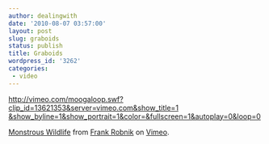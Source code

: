 ```yaml
---
author: dealingwith
date: '2010-08-07 03:57:00'
layout: post
slug: graboids
status: publish
title: Graboids
wordpress_id: '3262'
categories:
 - video
---
```


[http://vimeo.com/moogaloop.swf?clip_id=13621353&server=vimeo.com&show_title=1
&show_byline=1&show_portrait=1&color=&fullscreen=1&autoplay=0&loop=0][1]

[Monstrous Wildlife][2] from [Frank Robnik][3] on [Vimeo][4].

   [1]: http://vimeo.com/moogaloop.swf?clip_id=13621353&server=vimeo.com&show_title=1&show_byline=1&show_portrait=1&color=&fullscreen=1&autoplay=0&loop=0

   [2]: http://vimeo.com/13621353

   [3]: http://vimeo.com/frobnik

   [4]: http://vimeo.com

   

